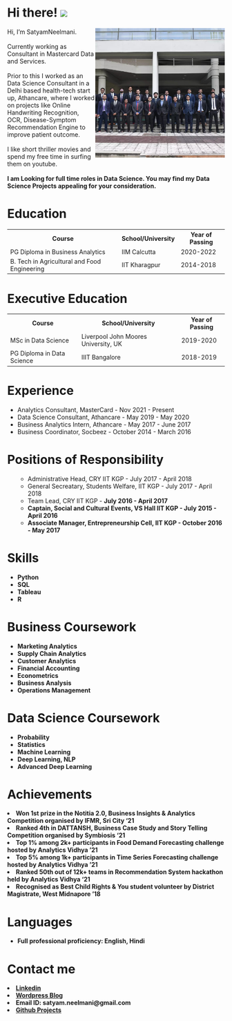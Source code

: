 # Hi there! <img src="https://raw.githubusercontent.com/MartinHeinz/MartinHeinz/master/wave.gif" height="30">

<a href="https://www.linkedin.com/in/satyamneelmani">
	<img src="https://github.com/SatyamNeelmani/SatyamNeelmani/blob/main/IIM%20C%20Batchshoot.jpeg" align="right" height="300"></a>

Hi, I’m SatyamNeelmani. <br><br>Currently working as Consultant in Mastercard Data and Services. 
<br><br>Prior to this I worked as an Data Science Consultant in a Delhi based health-tech start up, Athancare, where I worked on projects like Online Handwriting Recognition, OCR, Disease-Symptom Recommendation Engine to improve patient outcome. 
<br><br> I like short thriller movies and spend my free time in surfing them on youtube. 
<br><br> <b>I am Looking for full time roles in Data Science. You may find my Data Science Projects appealing for your consideration.</B> 

# Education

<table>
  <tr>
    <th>Course</th>
    <th>School/University</th>
    <th>Year of Passing</th>
    
  </tr>
  <tr>
    <td>PG Diploma in Business Analytics</td>
    <td>IIM Calcutta</a></td>
    <td>2020-2022</td>
  </tr>
	
  <tr>
    <td>B. Tech in Agricultural and Food Engineering</td>
    <td>IIT Kharagpur</a></td>
    <td>2014-2018</td>
  </tr>
 </table>
 
 # Executive Education

<table>
  <tr>
    <th>Course</th>
    <th>School/University</th>
    <th>Year of Passing</th>
    
  </tr>
  <tr>
    <td>MSc in Data Science</td>
    <td>Liverpool John Moores University, UK</a></td>
    <td>2019-2020</td>
  </tr>
	
  <tr>
    <td>PG Diploma in Data Science</td>
    <td>IIIT Bangalore</a></td>
    <td>2018-2019</td>
  </tr>
 </table>

# Experience
<ul>
      <li>
	      Analytics Consultant, MasterCard - Nov 2021 - Present <br> </li>
	<li>
		Data Science Consultant, Athancare - May 2019 - May 2020<br> </li>
	<li>
		Business Analytics Intern, Athancare - May 2017 - June 2017<br> </li>
	<li>
		Business Coordinator, Socbeez - October 2014 - March 2016<br> </li>
</ul>

# Positions of Responsibility

<ul>
    <ul>
      <li>
        Administrative Head, CRY IIT KGP</b> - July 2017 - April 2018
      </li>
      <li>
        General Secreatary, Students Welfare, IIT KGP - July 2017 - April 2018
      </li>
<li>
        Team Lead, CRY IIT KGP</b> - <b>July 2016 - April 2017
      </li>
	    <li>
        Captain, Social and Cultural Events, VS Hall IIT KGP - July 2015 - April 2016
      </li>
      <li>
        Associate Manager, Entrepreneurship Cell, IIT KGP - October 2016 - May 2017
      </li>
    </ul>
</ul>

# Skills

- Python
- SQL
- Tableau
- R

# Business Coursework
- Marketing Analytics
- Supply Chain Analytics
- Customer Analytics
- Financial Accounting
- Econometrics	
- Business Analysis
- Operations Management
	
# Data Science Coursework
- Probability
- Statistics
- Machine Learning
- Deep Learning, NLP
- Advanced Deep Learning
	
# Achievements
<ui>
<li>Won 1st prize in the Notitia 2.0, Business Insights & Analytics Competition organised by IFMR, Sri City   ‘21 </li>
<li>Ranked 4th in DATTANSH, Business Case Study and Story Telling Competition organised by Symbiosis   ‘21</li>
<li>Top 1% among 2k+ participants in Food Demand Forecasting challenge hosted by Analytics Vidhya   ’21</li>
<li>Top 5% among 1k+ participants in Time Series Forecasting challenge hosted by Analytics Vidhya   ’21</li>		
<li>Ranked 50th out of 12k+ teams in Recommendation System hackathon held by Analytics Vidhya   ‘21</li>
<li>Recognised as Best Child Rights & You student volunteer by District Magistrate, West Midnapore   ’18</li>
	
</ui>

  
# Languages
- <strong>Full professional proficiency:</strong> English, Hindi

# Contact me
<ui>
	<li>
<a href="https://www.linkedin.com/in/satyamneelmani/"> Linkedin</a><br> </li>
	<li>
<a href="https://satyamneelmani.wordpress.com/"> Wordpress Blog</a><br></li>
	<li>
		Email ID: satyam.neelmani@gmail.com </li> 
	<li>
		<a href="https://github.com/SatyamNeelmani/Major_Machine_Learning_Projects"> Github Projects</a></li>

</ui>
	
	

